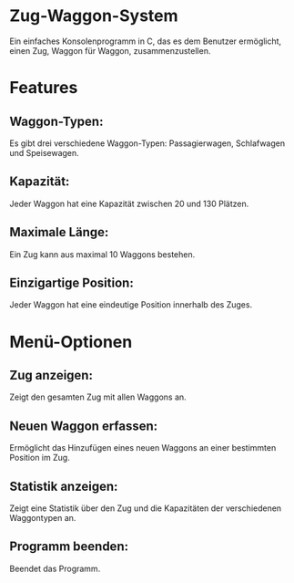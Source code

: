 # Zug-Waggon-System
Ein einfaches Konsolenprogramm in C, das es dem Benutzer ermöglicht, einen Zug, Waggon für Waggon, zusammenzustellen.

# Features

## Waggon-Typen:
Es gibt drei verschiedene Waggon-Typen: Passagierwagen, Schlafwagen und Speisewagen.
## Kapazität: 
Jeder Waggon hat eine Kapazität zwischen 20 und 130 Plätzen.
## Maximale Länge: 
Ein Zug kann aus maximal 10 Waggons bestehen.
## Einzigartige Position: 
Jeder Waggon hat eine eindeutige Position innerhalb des Zuges.

# Menü-Optionen

## Zug anzeigen: 
Zeigt den gesamten Zug mit allen Waggons an.
## Neuen Waggon erfassen: 
Ermöglicht das Hinzufügen eines neuen Waggons an einer bestimmten Position im Zug.
## Statistik anzeigen: 
Zeigt eine Statistik über den Zug und die Kapazitäten der verschiedenen Waggontypen an.
## Programm beenden: 
Beendet das Programm.
